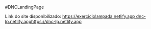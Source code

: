 #DNCLandingPage


Link do site disponibilizado: [https://exerciciolampada.netlify.app dnc-lp.netlify.app](https://dnc-lp.netlify.app)https://dnc-lp.netlify.app
